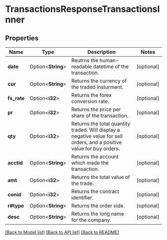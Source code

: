 # TransactionsResponseTransactionsInner

## Properties

Name | Type | Description | Notes
------------ | ------------- | ------------- | -------------
**date** | Option<**String**> | Reutrns the human-readable datetime of the transaction. | [optional]
**cur** | Option<**String**> | Returns the currency of the traded insturment. | [optional]
**fx_rate** | Option<**i32**> | Returns the forex conversion rate. | [optional]
**pr** | Option<**i32**> | Returns the price per share of the transaction. | [optional]
**qty** | Option<**i32**> | Returns the total quantity traded. Will display a negative value for sell orders, and a positive value for buy orders.  | [optional]
**acctid** | Option<**String**> | Returns the account which made the transaction. | [optional]
**amt** | Option<**i32**> | Returns the total value of the trade. | [optional]
**conid** | Option<**i32**> | Returns the contract identifier. | [optional]
**r#type** | Option<**String**> | Returns the order side. | [optional]
**desc** | Option<**String**> | Returns the long name for the company. | [optional]

[[Back to Model list]](../README.md#documentation-for-models) [[Back to API list]](../README.md#documentation-for-api-endpoints) [[Back to README]](../README.md)



